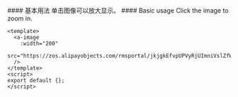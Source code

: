 <cn>
#### 基本用法
单击图像可以放大显示。
</cn>

<us>
#### Basic usage
Click the image to zoom in.
</us>

```vue
<template>
  <a-image
    :width="200"
    src="https://zos.alipayobjects.com/rmsportal/jkjgkEfvpUPVyRjUImniVslZfWPnJuuZ.png"
  />
</template>
<script>
export default {};
</script>
```
